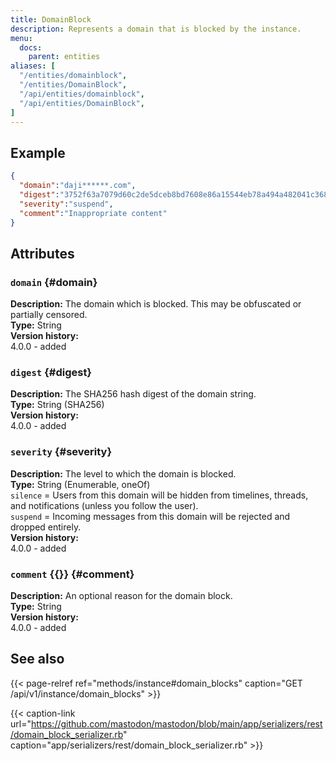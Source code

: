 ```yaml
---
title: DomainBlock
description: Represents a domain that is blocked by the instance.
menu:
  docs:
    parent: entities
aliases: [
  "/entities/domainblock",
  "/entities/DomainBlock",
  "/api/entities/domainblock",
  "/api/entities/DomainBlock",
]
---
```


## Example

```json
{
  "domain":"daji******.com",
  "digest":"3752f63a7079d60c2de5dceb8bd7608e86a15544eb78a494a482041c3684b37f",
  "severity":"suspend",
  "comment":"Inappropriate content"
}
```

## Attributes

### `domain` {#domain}

**Description:** The domain which is blocked. This may be obfuscated or partially censored.\
**Type:** String\
**Version history:**\
4.0.0 - added

### `digest` {#digest}

**Description:** The SHA256 hash digest of the domain string.\
**Type:** String (SHA256)\
**Version history:**\
4.0.0 - added

### `severity` {#severity}

**Description:** The level to which the domain is blocked.\
**Type:** String (Enumerable, oneOf)\
`silence` = Users from this domain will be hidden from timelines, threads, and notifications (unless you follow the user).\
`suspend` = Incoming messages from this domain will be rejected and dropped entirely.\
**Version history:**\
4.0.0 - added

### `comment` {{<optional>}} {#comment}

**Description:** An optional reason for the domain block.\
**Type:** String\
**Version history:**\
4.0.0 - added

## See also

{{< page-relref ref="methods/instance#domain_blocks" caption="GET /api/v1/instance/domain_blocks" >}}

{{< caption-link url="https://github.com/mastodon/mastodon/blob/main/app/serializers/rest/domain_block_serializer.rb" caption="app/serializers/rest/domain_block_serializer.rb" >}}